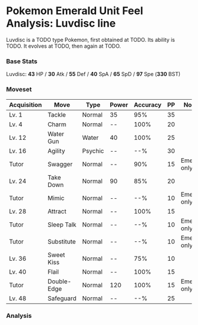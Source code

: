 # Pokemon Emerald Unit Feel Analysis: Luvdisc line

Luvdisc is a TODO type Pokemon, first obtained at TODO. Its ability is TODO. It evolves at TODO, then again at TODO.

### Base Stats

Luvdisc: **43** HP / **30** Atk / **55** Def / **40** SpA / **65** SpD / **97** Spe (**330** BST)

### Moveset

|Acquisition|Move       |Type   |Power|Accuracy|PP |Notes                    |
|---        |---        |---    |---  |---     |---|---                      |
|Lv. 1      |Tackle     |Normal |35   |95%     |35 |                         |
|Lv. 4      |Charm      |Normal |--   |100%    |20 |                         |
|Lv. 12     |Water Gun  |Water  |40   |100%    |25 |                         |
|Lv. 16     |Agility    |Psychic|--   |--%     |30 |                         |
|Tutor      |Swagger    |Normal |--   |90%     |15 |Emerald only             |
|Lv. 24     |Take Down  |Normal |90   |85%     |20 |                         |
|Tutor      |Mimic      |Normal |--   |--%     |10 |Emerald only             |
|Lv. 28     |Attract    |Normal |--   |100%    |15 |                         |
|Tutor      |Sleep Talk |Normal |--   |--%     |10 |Emerald only             |
|Tutor      |Substitute |Normal |--   |--%     |10 |Emerald only             |
|Lv. 36     |Sweet Kiss |Normal |--   |75%     |10 |                         |
|Lv. 40     |Flail      |Normal |--   |100%    |15 |                         |
|Tutor      |Double-Edge|Normal |120  |100%    |15 |Emerald only             |
|Lv. 48     |Safeguard  |Normal |--   |--%     |25 |                         |

### Analysis